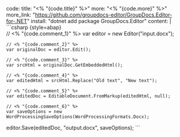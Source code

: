 code:
  title: "<% "{code.title}" %>"
  more: "<% "{code.more}" %>"
  more_link: "https://github.com/groupdocs-editor/GroupDocs.Editor-for-.NET"
  install: "dotnet add package GroupDocs.Editor"
  content: |
    ```csharp {style=abap}   
    // <% "{code.comment_1}" %>
    var editor = new Editor("input.docx");

    // <% "{code.comment_2}" %>
    var originalDoc = editor.Edit();

    // <% "{code.comment_3}" %>
    var srcHtml = originalDoc.GetEmbeddedHtml();
    
    // <% "{code.comment_4}" %>
    var editedHtml = srcHtml.Replace("Old text", "New text");
    
    // <% "{code.comment_5}" %>
    var editedDoc = EditableDocument.FromMarkup(editedHtml, null);
    
    // <% "{code.comment_6}" %>
    var saveOptions = new WordProcessingSaveOptions(WordProcessingFormats.Docx);
   editor.Save(editedDoc, "output.docx", saveOptions);
    ```